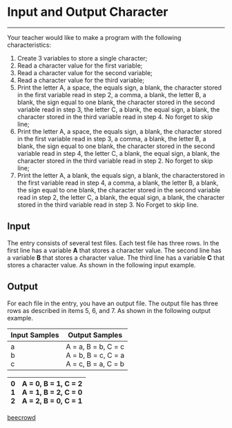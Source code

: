 # Input and Output Character

---

Your teacher would like to make a program with the following characteristics:

1. Create 3 variables to store a single character;
2. Read a character value for the first variable;
3. Read a character value for the second variable;
4. Read a character value for the third variable;
5. Print the letter A, a space, the equals sign, a blank, the character stored in the first variable read in step 2, a comma, a blank, the letter B, a blank, the sign equal to one blank, the character stored in the second variable read in step 3, the letter C, a blank, the equal sign, a blank, the character stored in the third variable read in step 
   4. No forget to skip line;
6. Print the letter A, a space, the equals sign, a blank, the character stored in the first variable read in step 3, a comma, a blank, the letter B, a blank, the sign equal to one blank, the character stored in the second variable read in step 4, the letter C, a blank, the equal sign, a blank, the character stored in the third variable read in 
   step 2. No forget to skip line;
7. Print the letter A, a blank, the equals sign, a blank, the characterstored in the first variable read in step 4, a comma, a blank, the letter B, a blank, the sign equal to one blank, the character stored in the second variable read in step 2, the letter C, a blank, the equal sign, a blank, the character stored in the third variable read in 
   step 3. No Forget to skip line.

## Input

The entry consists of several test files. Each test file has three rows. In the first line has a variable **A** that stores a character value. The second line has a variable **B** that stores a character value. The third line has a variable **C** that stores a character value. As shown in the following input example.

## Output

For each file in the entry, you have an output file. The output file has three rows as described in items 5, 6, and 7. As shown in the following output example.

| Input Samples   | Output Samples                                                        |
| --------------- | --------------------------------------------------------------------- |
| a <br/>b <br/>c | A = a, B = b, C = c <br/>A = b, B = c, C = a <br/>A = c, B = a, C = b |

| 0 <br/>1 <br/>2 | A = 0, B = 1, C = 2 <br/>A = 1, B = 2, C = 0 <br/>A = 2, B = 0, C = 1 |
| --------------- | --------------------------------------------------------------------- |

[beecrowd](https://www.beecrowd.com.br/judge/en/problems/view/2759)
